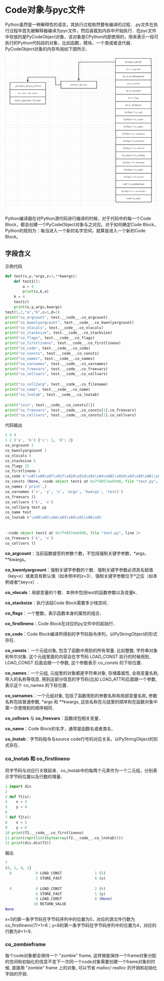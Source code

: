 # Code对象与pyc文件

Python虽然是一种解释性的语言，其执行过程依然要有编译的过程．.py文件在执行过程中首先被解释器编译为pyc文件，然后装载到内存中开始执行．在pyc文件中存放的是PyCodeObject对象，该对象是CPython内部使用的，用来表示一段可执行的Python代码段的对象，比如函数，模块，一个类或者迭代器．PyCodeObject对象的内存布局如下图所示．

![image-20201109222814061](Code对象与pyc文件.assets/image-20201109222814061.png)

Python编译器在对Python源代码进行编译的时候，对于代码中的每一个Code Block，都会创建一个PyCodeObject对象与之对应。对于如何确定Code Block，Python的规则为：每当进入一个新的名字空间，就算是进入一个新的Code Block。

## 字段含义

示例代码

```python
def test(x,y,*args,z=3,**kwargs):
    def test1():
        a = 4
        print(x,k,a)
    k = 4
    test1()
    print(x,y,args,kwargs)
test(1,2,"a","b",c=1,d=2)
print("co_argcount", test.__code__.co_argcount)
print("co_kwonlyargcount", test.__code__.co_kwonlyargcount)
print("co_nlocals", test.__code__.co_nlocals)
print("co_stacksize", test.__code__.co_stacksize)
print("co_flags", test.__code__.co_flags)
print("co_firstlineno", test.__code__.co_firstlineno)
print("co_code", test.__code__.co_code)
print("co_consts", test.__code__.co_consts)
print("co_names", test.__code__.co_names)
print("co_varnames", test.__code__.co_varnames)
print("co_freevars", test.__code__.co_freevars)
print("co_cellvars", test.__code__.co_cellvars)

print("co_cell2arg", test.__code__.co_filename)
print("co_name", test.__code__.co_name)
print("co_lnotab", test.__code__.co_lnotab)

print("\n\n", test.__code__.co_consts[1])
print("co_freevars", test.__code__.co_consts[1].co_freevars)
print("co_cellvars", test.__code__.co_consts[1].co_cellvars)
```

代码输出

```python
1 4 4
1 2 ('a', 'b') {'c': 1, 'd': 2}
co_argcount 2
co_kwonlyargcount 1
co_nlocals 6
co_stacksize 5
co_flags 15
co_firstlineno 1
co_code b'\x87\x00\x87\x01f\x02d\x01d\x02\x84\x08}\x05d\x03\x89\x00|\x05\x83\x00\x01\x00t\x00\x88\x01|\x01|\x03|\x04\x83\x04\x01\x00d\x00S\x00'
co_consts (None, <code object test1 at 0x7f4057eeb9d0, file "test.py", line 2>, 'test.<locals>.test1', 4)
co_names ('print',)
co_varnames ('x', 'y', 'z', 'args', 'kwargs', 'test1')
co_freevars ()
co_cellvars ('k', 'x')
co_cell2arg test.py
co_name test
co_lnotab b'\x00\x01\x0e\x03\x04\x01\x06\x01'


 <code object test1 at 0x7f4057eeb9d0, file "test.py", line 2>
co_freevars ('k', 'x')
co_cellvars ()
```

**co_argcount**：当前函数接受的参数个数，不包括强制关键字参数，*args，**kwargs。

**co_kwonlyargcount**：强制关键字参数的个数．强制关键字参数必须具名赋值（key=x）或者具有默认值（如本例中的z=3）．强制关键字参数位于*之后（如本例或者\*,key=x）.

**co_nlocals**：局部变量的个数．本例中包括test的函数参数以及变量k．

**co_stacksize**：执行该段Code Block需要多少栈空间．

**co_flags**：一个整数，表示函数本身的属性的组合．

**co_firstlineno**：Code Block在对应的py文件中的起始行．

**co_code**：Code Block编译所得到的字节码指令序列，以PyStringObject的形式存在．

**co_consts**：一个元组对象, 包含了函数中用到的所有常量. 比如整数, 字符串对象和布尔对象. 这个元组里面的内容会在字节码 LOAD_CONST 执行的时候用到, LOAD_CONST 后面会跟一个参数, 这个参数表示 co_consts 的下标位置．

**co_names**：一个元组, 元组里的对象都是字符串对象, 存储着属性, 全局变量名称, 导入的名称等信息. 用到这部分信息的字节码(比如 LOAD_ATTR)后面跟一个参数, 表示这个 co_names 的下标位置．

**co_varnames**：一个元组对象, 包括了函数用到的参数名称和局部变量名称, 参数名称包括普通参数, *args 和 **kwargs, 这些名称在元组里的顺序和在函数对象中第一次使用到的顺序相同．

**co_cellvars** 与 **co_freevars**：函数闭包相关变量．

**co_name**：Code Block的名字，通常是函数名或者类名．

**co_lnotab**：字节码指令与source code行号的对应关系，以PyStringObject的形式存在．

### co_lnotab 和 co_firstlineno

将字节码与对应行关联起来．co_lnotab中的每两个元素作为一个二元组，分别表示字节码位置以及行数的增量．

```python
1 import dis
2
3 def f1(x):
4    x = 3
5    y = 4
6
7 def f2(x):
8    x = 5
9    y = 6
10 print(f2.__code__.co_firstlineno)
11 print(repr(list(bytearray(f2.__code__.co_lnotab))))
12 print(dis.dis(f2))
```

输出

```python
7
[0, 1, 4, 1]
  8           0 LOAD_CONST               1 (5)
              2 STORE_FAST               0 (x)

  9           4 LOAD_CONST               2 (6)
              6 STORE_FAST               1 (y)
              8 LOAD_CONST               0 (None)
             10 RETURN_VALUE
None

```

x=5的第一条字节码在字节码序列中的位置为0，对应的源文件行数为co_firstlineno(7)+1=8；y=6的第一条字节码在字节码序列中的位置为4，对应的行数为8+1=9．

### co_zombieframe

每个code对象都会保持一个 "zombie" frame, 这样做能保持一个frame对象分配的空间和初始化的信息不变下一次同一个code对象需要创建一个frame对象的时候, 直接用 "zombie" frame 上的对象, 可以节省 malloc/ realloc 的开销和初始化字段的开销．

